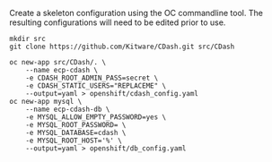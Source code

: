 
Create a skeleton configuration using the OC commandline tool. The resulting configurations will need to be edited prior to use.

```
mkdir src
git clone https://github.com/Kitware/CDash.git src/CDash

oc new-app src/CDash/. \
    --name ecp-cdash \
    -e CDASH_ROOT_ADMIN_PASS=secret \
    -e CDASH_STATIC_USERS="REPLACEME" \
    --output=yaml > openshift/cdash_config.yaml
oc new-app mysql \
    --name ecp-cdash-db \
    -e MYSQL_ALLOW_EMPTY_PASSWORD=yes \
    -e MYSQL_ROOT_PASSWORD= \
    -e MYSQL_DATABASE=cdash \
    -e MYSQL_ROOT_HOST='%' \
    --output=yaml > openshift/db_config.yaml
```
